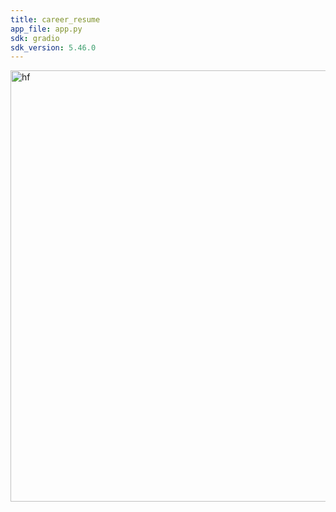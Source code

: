 ```yaml
---
title: career_resume
app_file: app.py
sdk: gradio
sdk_version: 5.46.0
---
```


<img width="1344" height="690" alt="hf" src="https://github.com/user-attachments/assets/99380567-e517-4c0c-843f-7bfdd7e45743" />
